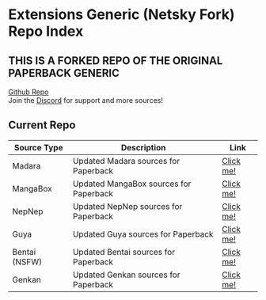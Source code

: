 # Extensions Generic (Netsky Fork) Repo Index

## THIS IS A FORKED REPO OF THE ORIGINAL PAPERBACK GENERIC

[Github Repo](https://github.com/rupindersingh90410/extensions-generic)
<br>
Join the [Discord](https://discord.gg/rmf6jQpMU9) for support and more sources!

## Current Repo

| Source Type | Description |          Link |
| ---        |    ----   |         --- |
| Madara      | Updated Madara sources for Paperback      | [Click me!](https://extensions-generic.github.io/blob/gh-pages/madara/)    |
| MangaBox   | Updated MangaBox sources for Paperback     |  [Click me!](https://thenetsky.github.io/extensions-generic/mangabox/)    |
| NepNep   | Updated NepNep sources for Paperback     |  [Click me!](https://thenetsky.github.io/extensions-generic/nepnep/)    |
| Guya   | Updated Guya sources for Paperback     |  [Click me!](https://thenetsky.github.io/extensions-generic/guya/)    |
| Bentai (NSFW)  | Updated Bentai sources for Paperback     |  [Click me!](https://thenetsky.github.io/extensions-generic/bentai/)    |
| Genkan  | Updated Genkan sources for Paperback     |  [Click me!](https://thenetsky.github.io/extensions-generic/genkan/)    |
